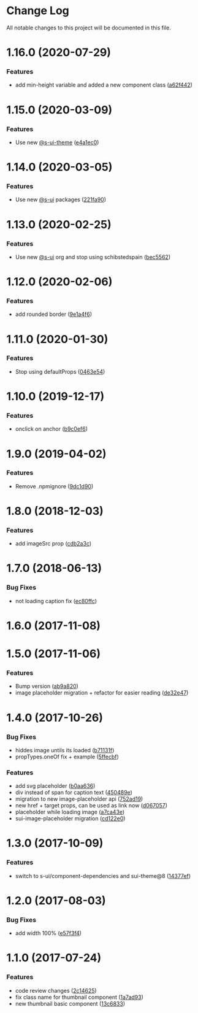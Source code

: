# Change Log

All notable changes to this project will be documented in this file.

# 1.16.0 (2020-07-29)


### Features

* add min-height variable and added a new component class ([a62f442](https://github.com/SUI-Components/schibsted-spain-components/commit/a62f442fc9e40a5c23ec3991159fc803ae6860d0))



# 1.15.0 (2020-03-09)


### Features

* Use new [@s-ui-theme](https://github.com/s-ui-theme) ([e4a1ec0](https://github.com/SUI-Components/schibsted-spain-components/commit/e4a1ec05db849deb287969e0a9cf960a23fb3004))



# 1.14.0 (2020-03-05)


### Features

* Use new [@s-ui](https://github.com/s-ui) packages ([221fa90](https://github.com/SUI-Components/schibsted-spain-components/commit/221fa908957f4a4e60f48ed214f6cc7c74743645))



# 1.13.0 (2020-02-25)


### Features

* Use new [@s-ui](https://github.com/s-ui) org and stop using schibstedspain ([bec5562](https://github.com/SUI-Components/schibsted-spain-components/commit/bec5562b4d59c0ca7fdd3c9eeebd298eaa430966))



# 1.12.0 (2020-02-06)


### Features

* add rounded border ([9e1a4f6](https://github.com/SUI-Components/schibsted-spain-components/commit/9e1a4f641ffb4ebed8f1682797897a379cccfc8b))



# 1.11.0 (2020-01-30)


### Features

* Stop using defaultProps ([0463e54](https://github.com/SUI-Components/schibsted-spain-components/commit/0463e54a804745ad50d32c4a2441b11b4569588e))



# 1.10.0 (2019-12-17)


### Features

* onclick on anchor ([b9c0ef6](https://github.com/SUI-Components/schibsted-spain-components/commit/b9c0ef6c263c33e626ac704168f416815e809df3))



# 1.9.0 (2019-04-02)


### Features

* Remove .npmignore ([9dc1d90](https://github.com/SUI-Components/schibsted-spain-components/commit/9dc1d90dfae37a3abcf058cf21c8ded777c41560))



# 1.8.0 (2018-12-03)


### Features

* add imageSrc prop ([cdb2a3c](https://github.com/SUI-Components/schibsted-spain-components/commit/cdb2a3c8d6dad037d9bbf991db9a0af48e122b53))



# 1.7.0 (2018-06-13)


### Bug Fixes

* not loading caption fix ([ec80ffc](https://github.com/SUI-Components/schibsted-spain-components/commit/ec80ffc596a9cd3f71f6783215a03f74a1cb754f))



# 1.6.0 (2017-11-08)



# 1.5.0 (2017-11-06)


### Features

* Bump version ([ab9a820](https://github.com/SUI-Components/schibsted-spain-components/commit/ab9a820fd0c2b9c04b68785ae0a854770dc8bf29))
* image placeholder migration + refactor for easier reading ([de32e47](https://github.com/SUI-Components/schibsted-spain-components/commit/de32e4739d29675b01874d794a6e9b84e93ba7f6))



# 1.4.0 (2017-10-26)


### Bug Fixes

* hiddes image untils its loaded ([b71131f](https://github.com/SUI-Components/schibsted-spain-components/commit/b71131fd4e20e3d8a4e9e1e4121629eef9109053))
* propTypes.oneOf fix + example ([5ffecbf](https://github.com/SUI-Components/schibsted-spain-components/commit/5ffecbf9d33843da48614810e3253ec2f74c3e09))


### Features

* add svg placeholder ([b0aa636](https://github.com/SUI-Components/schibsted-spain-components/commit/b0aa63687d5627303000aa81879ef13f7d2967a5))
* div instead of span for caption text ([450489e](https://github.com/SUI-Components/schibsted-spain-components/commit/450489e90c96624659ea0d3afab09edec05c1110))
* migration to new image-placeholder api ([752ad19](https://github.com/SUI-Components/schibsted-spain-components/commit/752ad197e3da03ecd5aa973cd72a537595f214db))
* new href + target props, can be used as link now ([d067057](https://github.com/SUI-Components/schibsted-spain-components/commit/d0670574753f9c9350f5292152fd702c9765002e))
* placeholder while loading image ([a7ca43e](https://github.com/SUI-Components/schibsted-spain-components/commit/a7ca43e8127e02afe62b95429506460f8ff53d9a))
* sui-image-placeholder migration ([cd122e0](https://github.com/SUI-Components/schibsted-spain-components/commit/cd122e0b97300a3e2f93537c24038a10f77e31e3))



# 1.3.0 (2017-10-09)


### Features

* switch to s-ui/component-dependencies and sui-theme@8 ([14377ef](https://github.com/SUI-Components/schibsted-spain-components/commit/14377ef3da0ea2170a7ba24048fea3c70b591e37))



# 1.2.0 (2017-08-03)


### Bug Fixes

* add width 100% ([e57f3f4](https://github.com/SUI-Components/schibsted-spain-components/commit/e57f3f40f9be225d2cbb5fd14b07d00d6e64f085))



# 1.1.0 (2017-07-24)


### Features

* code review changes ([2c14625](https://github.com/SUI-Components/schibsted-spain-components/commit/2c146257233e986b4a299501630ed6a565640fca))
* fix class name for thumbnail component ([1a7ad93](https://github.com/SUI-Components/schibsted-spain-components/commit/1a7ad934e86d2455b17de8bcb6d7fb7df710e568))
* new thumbnail basic component ([13c6833](https://github.com/SUI-Components/schibsted-spain-components/commit/13c68337d2cd790e3a19d33a57d23fe6ab73496a))



